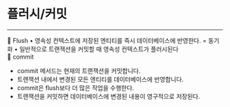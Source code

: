 # 플러시/커밋

---

<aside>
👻 Flush
• 영속성 컨텍스트에 저장된 엔티티를 즉시 데이터베이스에 반영한다. = 동기화
• 일반적으로 트랜잭션을 커밋할 때 영속성 컨텍스트가 플러시된다

</aside>

<aside>
👻 commit

- commit 메서드는 현재의 트랜잭션을 커밋합니다.
- 트랜잭션 내에서 변경된 모든 엔티티를 데이터베이스에 반영합니다.
- commit은 flush보다 더 많은 작업을 수행한다.
- 트랜잭션을 커밋하면 데이터베이스에 변경된 내용이 영구적으로 저장된다.
</aside>
